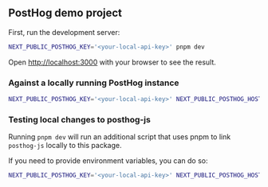 ## PostHog demo project

First, run the development server:

```bash
NEXT_PUBLIC_POSTHOG_KEY='<your-local-api-key>' pnpm dev
```

Open [http://localhost:3000](http://localhost:3000) with your browser to see the result.


### Against a locally running PostHog instance

```bash
NEXT_PUBLIC_POSTHOG_KEY='<your-local-api-key>' NEXT_PUBLIC_POSTHOG_HOST='http://localhost:8000' pnpm dev
```

### Testing local changes to posthog-js

Running `pnpm dev` will run an additional script that uses pnpm to link `posthog-js` locally to this package.

If you need to provide environment variables, you can do so:

```bash
NEXT_PUBLIC_POSTHOG_KEY='<your-local-api-key>' NEXT_PUBLIC_POSTHOG_HOST='http://localhost:8000' pnpm dev
```

